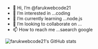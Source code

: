 - 👋 Hi, I’m @farukwebcode21
- 👀 I’m interested in ...coding
- 🌱 I’m currently learning ...node.js
- 💞️ I’m looking to collaborate on ...
- 📫 How to reach me ...saearch google

<!---
farukwebcode21/farukwebcode21 is a ✨ special ✨ repository because its `README.md` (this file) appears on your GitHub profile.
You can click the Preview link to take a look at your changes.
--->
![farukwebcode21's GitHub stats](https://github-readme-stats.vercel.app/api?username=farukwebcode21&hide=contribs,prs)
